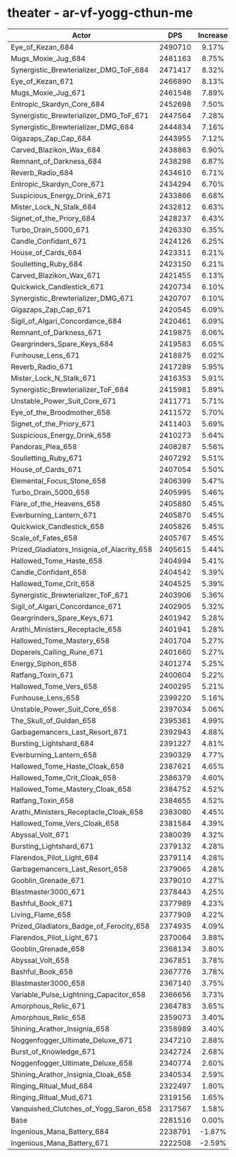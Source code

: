 # theater - ar-vf-yogg-cthun-me
| Actor | DPS | Increase |
|---|:---:|:---:|
|Eye_of_Kezan_684|2490710|9.17%|
|Mugs_Moxie_Jug_684|2481163|8.75%|
|Synergistic_Brewterializer_DMG_ToF_684|2471417|8.32%|
|Eye_of_Kezan_671|2466890|8.13%|
|Mugs_Moxie_Jug_671|2461548|7.89%|
|Entropic_Skardyn_Core_684|2452698|7.50%|
|Synergistic_Brewterializer_DMG_ToF_671|2447564|7.28%|
|Synergistic_Brewterializer_DMG_684|2444834|7.16%|
|Gigazaps_Zap_Cap_684|2443955|7.12%|
|Carved_Blazikon_Wax_684|2438863|6.90%|
|Remnant_of_Darkness_684|2438298|6.87%|
|Reverb_Radio_684|2434610|6.71%|
|Entropic_Skardyn_Core_671|2434294|6.70%|
|Suspicious_Energy_Drink_671|2433866|6.68%|
|Mister_Lock_N_Stalk_684|2432812|6.63%|
|Signet_of_the_Priory_684|2428237|6.43%|
|Turbo_Drain_5000_671|2426330|6.35%|
|Candle_Confidant_671|2424126|6.25%|
|House_of_Cards_684|2423311|6.21%|
|Soulletting_Ruby_684|2423150|6.21%|
|Carved_Blazikon_Wax_671|2421455|6.13%|
|Quickwick_Candlestick_671|2420734|6.10%|
|Synergistic_Brewterializer_DMG_671|2420707|6.10%|
|Gigazaps_Zap_Cap_671|2420545|6.09%|
|Sigil_of_Algari_Concordance_684|2420461|6.09%|
|Remnant_of_Darkness_671|2419875|6.06%|
|Geargrinders_Spare_Keys_684|2419583|6.05%|
|Funhouse_Lens_671|2418875|6.02%|
|Reverb_Radio_671|2417289|5.95%|
|Mister_Lock_N_Stalk_671|2416353|5.91%|
|Synergistic_Brewterializer_ToF_684|2415981|5.89%|
|Unstable_Power_Suit_Core_671|2411771|5.71%|
|Eye_of_the_Broodmother_658|2411572|5.70%|
|Signet_of_the_Priory_671|2411403|5.69%|
|Suspicious_Energy_Drink_658|2410273|5.64%|
|Pandoras_Plea_658|2408287|5.56%|
|Soulletting_Ruby_671|2407292|5.51%|
|House_of_Cards_671|2407054|5.50%|
|Elemental_Focus_Stone_658|2406399|5.47%|
|Turbo_Drain_5000_658|2405995|5.46%|
|Flare_of_the_Heavens_658|2405880|5.45%|
|Everburning_Lantern_671|2405870|5.45%|
|Quickwick_Candlestick_658|2405826|5.45%|
|Scale_of_Fates_658|2405767|5.45%|
|Prized_Gladiators_Insignia_of_Alacrity_658|2405615|5.44%|
|Hallowed_Tome_Haste_658|2404994|5.41%|
|Candle_Confidant_658|2404542|5.39%|
|Hallowed_Tome_Crit_658|2404525|5.39%|
|Synergistic_Brewterializer_ToF_671|2403906|5.36%|
|Sigil_of_Algari_Concordance_671|2402905|5.32%|
|Geargrinders_Spare_Keys_671|2401942|5.28%|
|Arathi_Ministers_Receptacle_658|2401941|5.28%|
|Hallowed_Tome_Mastery_658|2401704|5.27%|
|Doperels_Calling_Rune_671|2401660|5.27%|
|Energy_Siphon_658|2401274|5.25%|
|Ratfang_Toxin_671|2400604|5.22%|
|Hallowed_Tome_Vers_658|2400295|5.21%|
|Funhouse_Lens_658|2399220|5.16%|
|Unstable_Power_Suit_Core_658|2397034|5.06%|
|The_Skull_of_Guldan_658|2395361|4.99%|
|Garbagemancers_Last_Resort_671|2392943|4.88%|
|Bursting_Lightshard_684|2391227|4.81%|
|Everburning_Lantern_658|2390329|4.77%|
|Hallowed_Tome_Haste_Cloak_658|2387621|4.65%|
|Hallowed_Tome_Crit_Cloak_658|2386379|4.60%|
|Hallowed_Tome_Mastery_Cloak_658|2384752|4.52%|
|Ratfang_Toxin_658|2384655|4.52%|
|Arathi_Ministers_Receptacle_Cloak_658|2383080|4.45%|
|Hallowed_Tome_Vers_Cloak_658|2381584|4.39%|
|Abyssal_Volt_671|2380039|4.32%|
|Bursting_Lightshard_671|2379132|4.28%|
|Flarendos_Pilot_Light_684|2379114|4.28%|
|Garbagemancers_Last_Resort_658|2379065|4.28%|
|Gooblin_Grenade_671|2379010|4.27%|
|Blastmaster3000_671|2378443|4.25%|
|Bashful_Book_671|2377989|4.23%|
|Living_Flame_658|2377909|4.22%|
|Prized_Gladiators_Badge_of_Ferocity_658|2374935|4.09%|
|Flarendos_Pilot_Light_671|2370064|3.88%|
|Gooblin_Grenade_658|2368134|3.80%|
|Abyssal_Volt_658|2367851|3.78%|
|Bashful_Book_658|2367776|3.78%|
|Blastmaster3000_658|2367140|3.75%|
|Variable_Pulse_Lightning_Capacitor_658|2366656|3.73%|
|Amorphous_Relic_671|2364783|3.65%|
|Amorphous_Relic_658|2359073|3.40%|
|Shining_Arathor_Insignia_658|2358989|3.40%|
|Noggenfogger_Ultimate_Deluxe_671|2347210|2.88%|
|Burst_of_Knowledge_671|2342724|2.68%|
|Noggenfogger_Ultimate_Deluxe_658|2340774|2.60%|
|Shining_Arathor_Insignia_Cloak_658|2340534|2.59%|
|Ringing_Ritual_Mud_684|2322497|1.80%|
|Ringing_Ritual_Mud_671|2319156|1.65%|
|Vanquished_Clutches_of_Yogg_Saron_658|2317567|1.58%|
|Base|2281516|0.00%|
|Ingenious_Mana_Battery_684|2238791|-1.87%|
|Ingenious_Mana_Battery_671|2222508|-2.59%|
